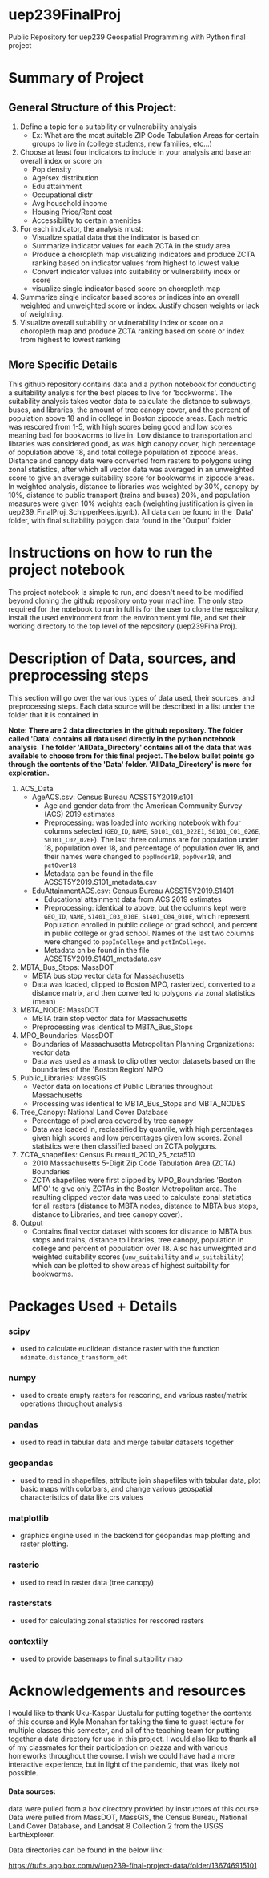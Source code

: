 # uep239FinalProj
Public Repository for uep239 Geospatial Programming with Python final project

# Summary of Project
## General Structure of this Project:

1. Define a topic for a suitability or vulnerability analysis
    + Ex: What are the most suitable ZIP Code Tabulation Areas for certain groups to live in (college students, new families, etc...)
2. Choose at least four indicators to include in your analysis and base an overall index or score on
    + Pop density
    + Age/sex distribution
    + Edu attainment
    + Occupational distr
    + Avg household income
    + Housing Price/Rent cost
    + Accessibility to certain amenities
3. For each indicator, the analysis must:
    + Visualize spatial data that the indicator is based on
    + Summarize indicator values for each ZCTA in the study area
    + Produce a choropleth map visualizing indicators and produce ZCTA ranking based on indicator values from highest to lowest value
    + Convert indicator values into suitability or vulnerability index or score
    + visualize single indicator based score on choropleth map
4. Summarize single indicator based scores or indices into an overall weighted and unweighted score or index. Justify chosen weights or lack of weighting.
5. Visualize overall suitability or vulnerability index or score on a choropleth map and produce ZCTA ranking based on score or index from highest to lowest ranking


## More Specific Details

This github repository contains data and a python notebook for conducting a suitability analysis for the best places to live for 'bookworms'. The suitability analysis takes vector data to calculate the distance to subways, buses, and libraries, the amount of tree canopy cover, and the percent of population above 18 and in college in Boston zipcode areas. Each metric was rescored from 1-5, with high scores being good and low scores meaning bad for bookworms to live in. Low distance to transportation and libraries was considered good, as was high canopy cover, high percentage of population above 18, and total college population of zipcode areas. Distance and canopy data were converted from rasters to polygons using zonal statistics, after which all vector data was averaged in an unweighted score to give an average suitability score for bookworms in zipcode areas. In weighted analysis, distance to libraries was weighted by 30%, canopy by 10%, distance to public transport (trains and buses) 20%, and population measures were given 10% weights each (weighting justification is given in uep239_FinalProj_SchipperKees.ipynb). All data can be found in the 'Data' folder, with final suitability polygon data found in the 'Output' folder

# Instructions on how to run the project notebook

The project notebook is simple to run, and doesn't need to be modified beyond cloning the github repository onto your machine. The only step required for the notebook to run in full is for the user to clone the repository, install the used environment from the environment.yml file, and set their working directory to the top level of the repository (uep239FinalProj).

# Description of Data, sources, and preprocessing steps

This section will go over the various types of data used, their sources, and preprocessing steps. Each data source will be described in a list under the folder that it is contained in

**Note: There are 2 data directories in the github repository. The folder called 'Data' contains all data used directly in the python notebook analysis. The folder 'AllData_Directory' contains all of the data that was available to choose from for this final project. The below bullet points go through the contents of the 'Data' folder. 'AllData_Directory' is more for exploration.**

1. ACS_Data
    + AgeACS.csv: Census Bureau ACSST5Y2019.s101
        + Age and gender data from the American Community Survey (ACS) 2019 estimates
        + Preprocessing: was loaded into working notebook with four columns selected (`GEO_ID`, `NAME`, `S0101_C01_022E1`, `S0101_C01_026E`, `S0101_C02_026E`). The last three columns are for population under 18, population over 18, and percentage of population over 18, and their names were changed to `popUnder18`, `popOver18`, and `pctOver18`
        + Metadata can be found in the file ACSST5Y2019.S101_metadata.csv
    + EduAttainmentACS.csv: Census Bureau ACSST5Y2019.S1401
        + Educational attainment data from ACS 2019 estimates
        + Preprocessing: identical to above, but the columns kept were `GEO_ID`, `NAME`, `S1401_C03_010E`, `S1401_C04_010E`, which represent Population enrolled in public college or grad school, and percent in public college or grad school. Names of the last two columns were changed to `popInCollege` and `pctInCollege`.
        + Metadata cn be found in the file ACSST5Y2019.S1401_metadata.csv
2. MBTA_Bus_Stops: MassDOT
    + MBTA bus stop vector data for Massachusetts
    + Data was loaded, clipped to Boston MPO, rasterized, converted to a distance matrix, and then converted to polygons via zonal statistics (mean)
3. MBTA_NODE: MassDOT
    + MBTA train stop vector data for Massachusetts
    + Preprocessing was identical to MBTA_Bus_Stops
4. MPO_Boundaries: MassDOT
    + Boundaries of Massachusetts Metropolitan Planning Organizations: vector data
    + Data was used as a mask to clip other vector datasets based on the boundaries of the 'Boston Region' MPO
5. Public_Libraries: MassGIS
    + Vector data on locations of Public Libraries throughout Massachusetts
    + Processing was identical to MBTA_Bus_Stops and MBTA_NODES
6. Tree_Canopy: National Land Cover Database
    + Percentage of pixel area covered by tree canopy
    + Data was loaded in, reclassified by quantile, with high percentages given high scores and low percentages given low scores. Zonal statistics were then classified based on ZCTA polygons.
7. ZCTA_shapefiles: Census Bureau tl_2010_25_zcta510
    + 2010 Massachusetts 5-Digit Zip Code Tabulation Area (ZCTA) Boundaries
    + ZCTA shapefiles were first clipped by MPO_Boundaries 'Boston MPO' to give only ZCTAs in the Boston Metropolitan area. The resulting clipped vector data was used to calculate zonal statistics for all rasters (distance to MBTA nodes, distance to MBTA bus stops, distance to Libraries, and tree canopy cover).
8. Output
    + Contains final vector dataset with scores for distance to MBTA bus stops and trains, distance to libraries, tree canopy, population in college and percent of population over 18. Also has unweighted and weighted suitability scores (`unw_suitability` and `w_suitability`) which can be plotted to show areas of highest suitability for bookworms.


# Packages Used + Details

### scipy

+ used to calculate euclidean distance raster with the function `ndimate.distance_transform_edt`

### numpy

+ used to create empty rasters for rescoring, and various raster/matrix operations throughout analysis

### pandas

+ used to read in tabular data and merge tabular datasets together

### geopandas

+ used to read in shapefiles, attribute join shapefiles with tabular data, plot basic maps with colorbars, and change various geospatial characteristics of data like crs values

### matplotlib

+ graphics engine used in the backend for geopandas map plotting and raster plotting.

### rasterio

+ used to read in raster data (tree canopy)

### rasterstats

+ used for calculating zonal statistics for rescored rasters

### contextily

+ used to provide basemaps to final suitability map

# Acknowledgements and resources

I would like to thank Uku-Kaspar Uustalu for putting together the contents of this course and Kyle Monahan for taking the time to guest lecture for multiple classes this semester, and all of the teaching team for putting together a data directory for use in this project. I would also like to thank all of my classmates for their participation on piazza and with various homeworks throughout the course. I wish we could have had a more interactive experience, but in light of the pandemic, that was likely not possible.

#### Data sources:
data were pulled from a box directory provided by instructors of this course. Data were pulled from MassDOT, MassGIS, the Census Bureau, National Land Cover Database, and Landsat 8 Collection 2 from the USGS EarthExplorer. 

Data directories can be found in the below link:

https://tufts.app.box.com/v/uep239-final-project-data/folder/136746915101